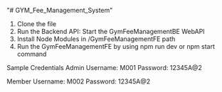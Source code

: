 "# GYM_Fee_Management_System" 

1. Clone the file
2. Run the Backend API: Start the GymFeeManagementBE WebAPI
2. Install Node Modules in /GymFeeManagementFE path
3. Run the GymFeeManagementFE by using npm run dev or npm start command

Sample Credentials
Admin
Username: M001
Password: 12345A@2

Member
Username: M002
Password: 12345A@2
